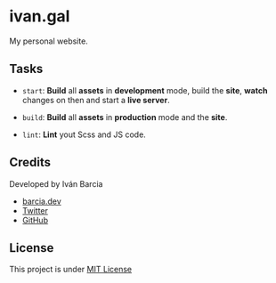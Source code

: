 # ivan.gal
My personal website.



## Tasks
* `start`: **Build** all **assets** in **development** mode, build the **site**, **watch** changes on then and start a **live server**.

* `build`: **Build** all **assets** in **production** mode and the **site**.

* `lint`: **Lint** yout Scss and JS code.



## Credits
Developed by Iván Barcia
* [barcia.dev](https://barcia.dev)
* [Twitter](http://www.twitter.com/bartzia)
* [GitHub](http://www.github.com/barcia)



## License
This project is under [MIT License](https://github.com/barcia/web-starter/blob/master/LICENSE)


[eleventy]: https://www.11ty.dev/
[parcel]: https://parceljs.org
